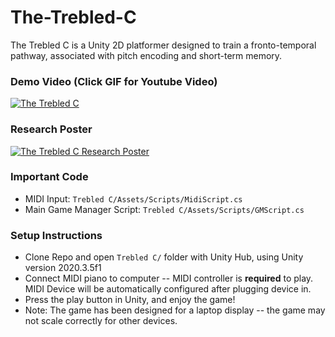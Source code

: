 # The-Trebled-C
The Trebled C is a Unity 2D platformer designed to train a fronto-temporal pathway, associated with pitch encoding and short-term memory.

### Demo Video (Click GIF for Youtube Video)

[![The Trebled C](https://imgur.com/ojDvaki.gif)](https://www.youtube.com/watch?v=cAAEySOGntU "The Trebled C")



### Research Poster
[![The Trebled C Research Poster](https://imgur.com/fF7qopJ.png)](https://drive.google.com/file/d/1C0ouUA6GtyKidZU73UXL2YtjWVSfoBiE/view "The Trebled C Research Poster")


### Important Code
* MIDI Input: `Trebled C/Assets/Scripts/MidiScript.cs`
* Main Game Manager Script: `Trebled C/Assets/Scripts/GMScript.cs`


### Setup Instructions
* Clone Repo and open `Trebled C/` folder with Unity Hub, using Unity version 2020.3.5f1
* Connect MIDI piano to computer -- MIDI controller is **required** to play. MIDI Device will be automatically configured after plugging device in.
* Press the play button in Unity, and enjoy the game!
* Note: The game has been designed for a laptop display -- the game may not scale correctly for other devices.


